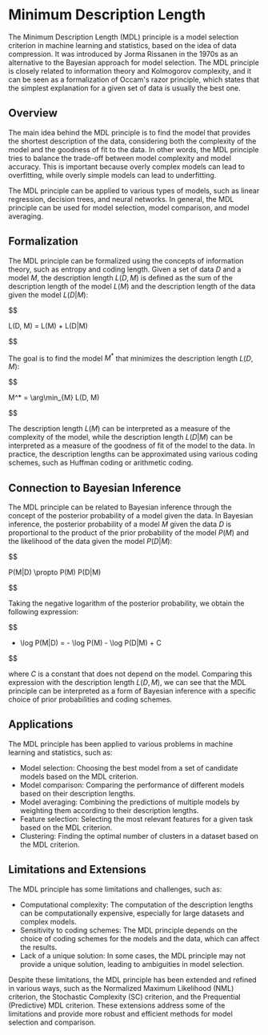 # Minimum Description Length

The Minimum Description Length (MDL) principle is a model selection criterion in machine learning and statistics, based on the idea of data compression. It was introduced by Jorma Rissanen in the 1970s as an alternative to the Bayesian approach for model selection. The MDL principle is closely related to information theory and Kolmogorov complexity, and it can be seen as a formalization of Occam's razor principle, which states that the simplest explanation for a given set of data is usually the best one.

## Overview

The main idea behind the MDL principle is to find the model that provides the shortest description of the data, considering both the complexity of the model and the goodness of fit to the data. In other words, the MDL principle tries to balance the trade-off between model complexity and model accuracy. This is important because overly complex models can lead to overfitting, while overly simple models can lead to underfitting.

The MDL principle can be applied to various types of models, such as linear regression, decision trees, and neural networks. In general, the MDL principle can be used for model selection, model comparison, and model averaging.

## Formalization

The MDL principle can be formalized using the concepts of information theory, such as entropy and coding length. Given a set of data $D$ and a model $M$, the description length $L(D, M)$ is defined as the sum of the description length of the model $L(M)$ and the description length of the data given the model $L(D|M)$:


$$

L(D, M) = L(M) + L(D|M)

$$


The goal is to find the model $M^*$ that minimizes the description length $L(D, M)$:


$$

M^* = \arg\min_{M} L(D, M)

$$


The description length $L(M)$ can be interpreted as a measure of the complexity of the model, while the description length $L(D|M)$ can be interpreted as a measure of the goodness of fit of the model to the data. In practice, the description lengths can be approximated using various coding schemes, such as Huffman coding or arithmetic coding.

## Connection to Bayesian Inference

The MDL principle can be related to Bayesian inference through the concept of the posterior probability of a model given the data. In Bayesian inference, the posterior probability of a model $M$ given the data $D$ is proportional to the product of the prior probability of the model $P(M)$ and the likelihood of the data given the model $P(D|M)$:


$$

P(M|D) \propto P(M) P(D|M)

$$


Taking the negative logarithm of the posterior probability, we obtain the following expression:


$$

- \log P(M|D) = - \log P(M) - \log P(D|M) + C

$$


where $C$ is a constant that does not depend on the model. Comparing this expression with the description length $L(D, M)$, we can see that the MDL principle can be interpreted as a form of Bayesian inference with a specific choice of prior probabilities and coding schemes.

## Applications

The MDL principle has been applied to various problems in machine learning and statistics, such as:

- Model selection: Choosing the best model from a set of candidate models based on the MDL criterion.
- Model comparison: Comparing the performance of different models based on their description lengths.
- Model averaging: Combining the predictions of multiple models by weighting them according to their description lengths.
- Feature selection: Selecting the most relevant features for a given task based on the MDL criterion.
- Clustering: Finding the optimal number of clusters in a dataset based on the MDL criterion.

## Limitations and Extensions

The MDL principle has some limitations and challenges, such as:

- Computational complexity: The computation of the description lengths can be computationally expensive, especially for large datasets and complex models.
- Sensitivity to coding schemes: The MDL principle depends on the choice of coding schemes for the models and the data, which can affect the results.
- Lack of a unique solution: In some cases, the MDL principle may not provide a unique solution, leading to ambiguities in model selection.

Despite these limitations, the MDL principle has been extended and refined in various ways, such as the Normalized Maximum Likelihood (NML) criterion, the Stochastic Complexity (SC) criterion, and the Prequential (Predictive) MDL criterion. These extensions address some of the limitations and provide more robust and efficient methods for model selection and comparison.
